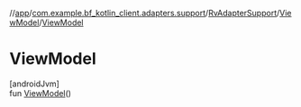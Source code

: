 //[app](../../../../index.md)/[com.example.bf_kotlin_client.adapters.support](../../index.md)/[RvAdapterSupport](../index.md)/[ViewModel](index.md)/[ViewModel](-view-model.md)

# ViewModel

[androidJvm]\
fun [ViewModel](-view-model.md)()
